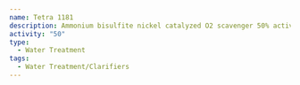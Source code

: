 ```yaml
---
name: Tetra 1181
description: Ammonium bisulfite nickel catalyzed O2 scavenger 50% active
activity: "50"
type:
  - Water Treatment
tags:
  - Water Treatment/Clarifiers
---
```

